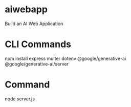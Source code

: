 # aiwebapp
Build an AI Web Application
# CLI Commands
npm install  express multer dotenv @google/generative-ai @google/generative-ai/server
# Command
node server.js
